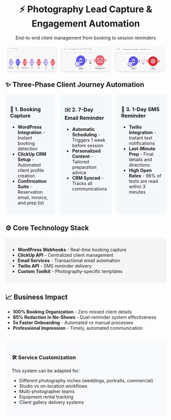 <div align="center">
  <h1>⚡ Photography Lead Capture & Engagement Automation</h1>
  <p>End-to-end client management from booking to session reminders</p>
  
  <div style="display: flex; justify-content: center; gap: 15px; margin: 20px 0; flex-wrap: wrap;">
    <img src="Photography CRM Flow (1).png" alt="Booking Capture Phase" style="max-width: 30%; border: 1px solid #eee; border-radius: 8px; box-shadow: 0 2px 4px rgba(0,0,0,0.1);">
    <img src="Photography CRM Flow (2).png" alt="7-Day Reminder" style="max-width: 30%; border: 1px solid #eee; border-radius: 8px; box-shadow: 0 2px 4px rgba(0,0,0,0.1);">
    <img src="Photography CRM Flow (3).png" alt="1-Day Reminder" style="max-width: 30%; border: 1px solid #eee; border-radius: 8px; box-shadow: 0 2px 4px rgba(0,0,0,0.1);">
  </div>
</div>

<div style="max-width: 800px; margin: 0 auto;">
  <h2>✨ Three-Phase Client Journey Automation</h2>
  
  <div style="display: grid; grid-template-columns: repeat(3, 1fr); gap: 15px; margin-bottom: 20px;">
    <div style="background: #f5f8fa; padding: 15px; border-radius: 8px;">
      <h3>📸 1. Booking Capture</h3>
      <ul>
        <li><strong>WordPress Integration</strong> - Instant booking detection</li>
        <li><strong>ClickUp CRM Setup</strong> - Automated client profile creation</li>
        <li><strong>Confirmation Suite</strong> - Reservation email, invoice, and prep list</li>
      </ul>
    </div>
    <div style="background: #f5f8fa; padding: 15px; border-radius: 8px;">
      <h3>✉️ 2. 7-Day Email Reminder</h3>
      <ul>
        <li><strong>Automatic Scheduling</strong> - Triggers 1 week before session</li>
        <li><strong>Personalized Content</strong> - Tailored preparation advice</li>
        <li><strong>CRM Synced</strong> - Tracks all communications</li>
      </ul>
    </div>
    <div style="background: #f5f8fa; padding: 15px; border-radius: 8px;">
      <h3>📱 3. 1-Day SMS Reminder</h3>
      <ul>
        <li><strong>Twilio Integration</strong> - Instant text notifications</li>
        <li><strong>Last-Minute Prep</strong> - Final details and directions</li>
        <li><strong>High Open Rates</strong> - 98% of texts are read within 3 minutes</li>
      </ul>
    </div>
  </div>

  <h2>⚙️ Core Technology Stack</h2>
  <div style="background-color: #f5f5f5; padding: 15px; border-radius: 6px;">
    <ul>
      <li><strong>WordPress Webhooks</strong> - Real-time booking capture</li>
      <li><strong>ClickUp API</strong> - Centralized client management</li>
      <li><strong>Email Services</strong> - Transactional email automation</li>
      <li><strong>Twilio API</strong> - SMS reminder delivery</li>
      <li><strong>Custom Toolkit</strong> - Photography-specific templates</li>
    </ul>
  </div>

  <h2>📈 Business Impact</h2>
  <ul>
    <li><strong>100% Booking Organization</strong> - Zero missed client details</li>
    <li><strong>85% Reduction in No-Shows</strong> - Dual-reminder system effectiveness</li>
    <li><strong>5x Faster Onboarding</strong> - Automated vs manual processes</li>
    <li><strong>Professional Impression</strong> - Timely, automated communication</li>
  </ul>

  <div style="background-color: #f8f9fa; padding: 20px; border-radius: 8px; margin-top: 30px;">
    <h3>🛠️ Service Customization</h3>
    <p>This system can be adapted for:</p>
    <ul>
      <li>Different photography niches (weddings, portraits, commercial)</li>
      <li>Studio vs on-location workflows</li>
      <li>Multi-photographer teams</li>
      <li>Equipment rental tracking</li>
      <li>Client gallery delivery systems</li>
    </ul>
  </div>
</div>
